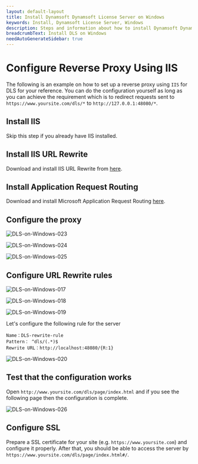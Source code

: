 ```yaml
---
layout: default-layout
title: Install Dynamsoft Dynamsoft License Server on Windows
keywords: Install, Dynamsoft License Server, Windows
description: Steps and information about how to install Dynamsoft Dynamsoft License Server on Windows
breadcrumbText: Install DLS on Windows
needAutoGenerateSidebar: true
---
```


# Configure Reverse Proxy Using IIS

The following is an example on how to set up a reverse proxy using `IIS` for DLS for your reference. You can do the configuration yourself as long as you can achieve the requirement which is to redirect requests sent to `https://www.yoursite.com/dls/*` to `http://127.0.0.1:48080/*`.

## Install IIS

Skip this step if you already have IIS installed.

## Install IIS URL Rewrite

Download and install IIS URL Rewrite from [here](https://www.iis.net/downloads/microsoft/url-rewrite).

## Install Application Request Routing

Download and install Microsoft Application Request Routing [here](https://www.microsoft.com/en-us/download/confirmation.aspx?id=47333).

## Configure the proxy

![DLS-on-Windows-023]({{site.assets}}imgs/dlsonwin-023.png)

![DLS-on-Windows-024]({{site.assets}}imgs/dlsonwin-024.png)

![DLS-on-Windows-025]({{site.assets}}imgs/dlsonwin-025.png)

## Configure URL Rewrite rules

![DLS-on-Windows-017]({{site.assets}}imgs/dlsonwin-017.png)

![DLS-on-Windows-018]({{site.assets}}imgs/dlsonwin-018.png)

![DLS-on-Windows-019]({{site.assets}}imgs/dlsonwin-019.png)

Let's configure the following rule for the server

``` text
Name：DLS-rewrite-rule
Pattern： ^dls/(.*)$
Rewrite URL：http://localhost:48080/{R:1}
```

![DLS-on-Windows-020]({{site.assets}}imgs/dlsonwin-020.png)

## Test that the configuration works

Open `http://www.yoursite.com/dls/page/index.html` and if you see the following page then the configuration is complete.

![DLS-on-Windows-026]({{site.assets}}imgs/dlsonwin-026.png)

## Configure SSL

Prepare a SSL certificate for your site (e.g. `https://www.yoursite.com`) and configure it properly. After that, you should be able to access the server by `https://www.yoursite.com/dls/page/index.html#/`.
